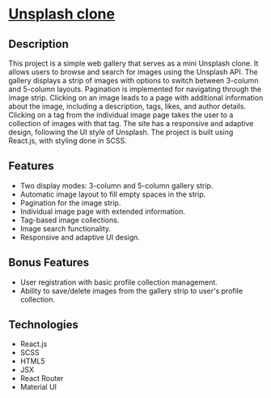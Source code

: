 # [Unsplash clone]('https://anyalyalya.github.io/unsplash-clone/') 

## Description

This project is a simple web gallery that serves as a mini Unsplash clone. It allows users to browse and search for images using the Unsplash API. The gallery displays a strip of images with options to switch between 3-column and 5-column layouts. Pagination is implemented for navigating through the image strip. Clicking on an image leads to a page with additional information about the image, including a description, tags, likes, and author details. Clicking on a tag from the individual image page takes the user to a collection of images with that tag. The site has a responsive and adaptive design, following the UI style of Unsplash. The project is built using React.js, with styling done in SCSS.

## Features

- Two display modes: 3-column and 5-column gallery strip.
- Automatic image layout to fill empty spaces in the strip.
- Pagination for the image strip.
- Individual image page with extended information.
- Tag-based image collections.
- Image search functionality.
- Responsive and adaptive UI design.

## Bonus Features

- User registration with basic profile collection management.
- Ability to save/delete images from the gallery strip to user's profile collection.

## Technologies

- React.js
- SCSS
- HTML5
- JSX
- React Router
- Material UI
